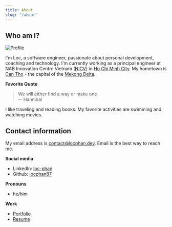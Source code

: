 ```yaml
---
title: About
slug: "/about"
---
```

## Who am I?

![Profile](./profile.jpeg)

I'm Loc, a software engineer, passionate about personal development, coaching and technology.
I'm currently working as a principal engineer at NAB Innovation Centre Vietnam ([NICV](https://www.linkedin.com/company/nabvietnam/)) in [Ho Chi Minh City](https://en.wikipedia.org/wiki/Ho_Chi_Minh_City).
My hometown is [Can Tho](https://en.m.wikipedia.org/wiki/Can_Tho) - the capital of the [Mekong Delta](https://en.wikipedia.org/wiki/Mekong_Delta).

**Favorite Quote**
> We will either find a way or make one <br/>-- Hannibal

I like traveling and reading books. My favorite activities are swimming and watching movies.

## Contact information
My email address is [contact@locphan.dev](mailto:contact@locphan.dev). Email is the best way to reach me.

**Social media**
- LinkedIn: [loc-phan](https://www.linkedin.com/in/loc-phan/)
- Github: [locphan87](https://github.com/locphan87)

**Pronouns**
- he/him

**Work**
- [Portfolio](https://loc-phan.notion.site/Portfolio-ade8d5c74cfe4fe791c7e848aafd9aad)
- [Resume](https://loc-phan.notion.site/Resume-388a9c9c77b24235af78e07e4b7f01e6)
